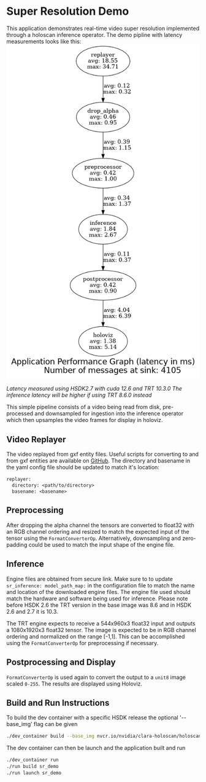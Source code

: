 # Super Resolution Demo
This application demonstrates real-time video super resolution implemented through a holoscan
inference operator. The demo pipline with latency measurements looks like this:
![](./images/sr_latency_graph.png)

*Latency measured using HSDK2.7 with cuda 12.6 and TRT 10.3.0 The inference latency will be higher if using TRT 8.6.0 instead*

This simple pipeline consists of a video being read from disk, pre-processed and downsampled for
ingestion into the inference operator which then upsamples the video frames for display in holoviz.

## Video Replayer
The video replayed from gxf entity files. Useful scripts for converting to and from gxf entities
are available on [GitHub](https://github.com/nvidia-holoscan/holoscan-sdk/tree/main/scripts#convert_video_to_gxf_entitiespy).
The directory and basename in the yaml config file should be updated to match it's location:
```
replayer:
  directory: <path/to/directory>
  basename: <basename>
```

## Preprocessing
After dropping the alpha channel the tensors are converted to float32 with an RGB channel ordering 
and resized to match the expected input of the tensor using the `FormatConverterOp`. Alternatively, 
downsampling and zero-padding could be used to match the input shape of the engine file. 

## Inference 

Engine files are obtained from secure link. Make sure to to update `sr_inference: model_path_map:` 
in the configuration file to match the name and location of the downloaded engine files. The engine 
file used should match the hardware and software being used for inference. Please note before 
HSDK 2.6 the TRT version in the base image was 8.6 and in HSDK 2.6 and 2.7 it is 10.3.

The TRT engine expects to receive a 544x960x3 float32 input and outputs a 1080x1920x3 float32 
tensor. The image is expected to be in RGB channel ordering and normalized on the range [-1,1].
This can be accomplished using the `FormatConverterOp` for preprocessing if necessary.

## Postprocessing and Display
`FormatConverterOp` is used again to convert the output to a `unit8` image scaled `0-255`.
The results are displayed using Holoviz.


## Build and Run Instructions

To build the dev container with a specific HSDK release the optional '--base_img' flag can be given
```sh
./dev_container build --base_img nvcr.io/nvidia/clara-holoscan/holoscan:v2.3.0-dgpu
```
The dev container can then be launch and the application built and run
```sh
./dev_container run
./run build sr_demo
./run launch sr_demo
```